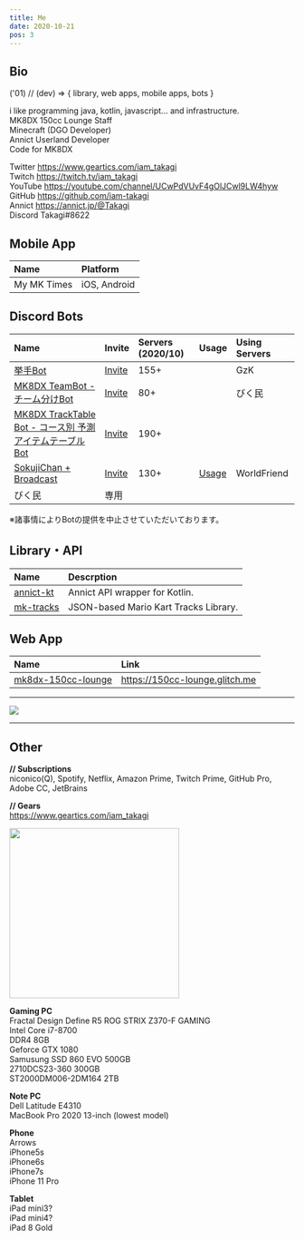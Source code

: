 ```yaml
---
title: Me
date: 2020-10-21
pos: 3
---
```


## Bio 

('01) // (dev) => { library, web apps, mobile apps, bots }

i like programming java, kotlin, javascript... and infrastructure.<br/>
MK8DX 150cc Lounge Staff<br/>
Minecraft (DGO Developer)<br/>
Annict Userland Developer<br/>
Code for MK8DX

Twitter  https://www.geartics.com/iam_takagi<br/>
Twitch   https://twitch.tv/iam_takagi<br/>
YouTube  https://youtube.com/channel/UCwPdVUvF4gOlJCwl9LW4hyw<br/>
GitHub   https://github.com/iam-takagi<br/>
Annict   https://annict.jp/@Takagi<br/>
Discord Takagi#8622

## Mobile App
Name | Platform
:--- |:---
My MK Times | iOS, Android


## Discord Bots
Name | Invite | Servers (2020/10) | Usage | Using Servers
:--- |:--- |:--- |:--- |:--
[挙手Bot](https://github.com/iam-takagi/KyoshuBot) | [Invite](https://discord.com/api/oauth2/authorize?client_id=705559539872694272&permissions=76800&scope=bot) | 155+ | | GzK
[MK8DX TeamBot - チーム分けBot](https://github.com/iam-takagi/mk8dx-teambot) | [Invite](https://discord.com/api/oauth2/authorize?client_id=711910347711316039&permissions=3072&scope=bot) | 80+ | | びく民
[MK8DX TrackTable Bot - コース別 予測アイテムテーブルBot](https://github.com/iam-takagi/mk8dx-tracktablebot) | [Invite](https://discord.com/api/oauth2/authorize?client_id=714641356600901736&permissions=35840&scope=bot) | 190+ |
[SokujiChan + Broadcast](https://github.com/iam_takagi/sokujichan) | [Invite](https://discord.com/api/oauth2/authorize?client_id=716931790865956904&permissions=3136&scope=bot) | 130+ | [Usage](https://takagi.netlify.app/sokujichan) | WorldFriend
びく民 | 専用 | | | |

※諸事情によりBotの提供を中止させていただいております。

## Library・API
Name | Descrption
:--- | :---
[annict-kt](https://github.com/iam-takagi/annict-kt) | Annict API wrapper for Kotlin.
[mk-tracks](https://github.com/iam-takagi/mk-tracks) | JSON-based Mario Kart Tracks Library.

## Web App
Name | Link
:--- | :--- 
[mk8dx-150cc-lounge](https://github.com/iam-takagi/mk8dx-150cc-lounge) | https://150cc-lounge.glitch.me
 
 * * *

<img src="https://grass-graph.moshimo.works/images/iam-takagi.png">

 * * *

 ## Other
 
 **// Subscriptions<br/>**
niconico(Q), Spotify, Netflix, Amazon Prime, Twitch Prime, GitHub Pro, Adobe CC, JetBrains

**// Gears<br/>**
https://www.geartics.com/iam_takagi

<img src="https://i.imgur.com/wV665pE.jpg" width="300"><br/>

**Gaming PC**<br/>
Fractal Design Define R5
ROG STRIX Z370-F GAMING<br/>
Intel Core i7-8700<br/>
DDR4 8GB<br/>
Geforce GTX 1080<br/>
Samusung SSD 860 EVO 500GB<br/>
2710DCS23-360 300GB<br/>
ST2000DM006-2DM164 2TB<br/>

**Note PC**<br/>
Dell Latitude E4310<br/>
MacBook Pro 2020 13-inch (lowest model)<br/>

**Phone**<br/>
Arrows<br/>
iPhone5s<br/>
iPhone6s<br/>
iPhone7s<br/>
iPhone 11 Pro<br/>

**Tablet**<br/>
iPad mini3?<br/>
iPad mini4?<br/>
iPad 8 Gold<br/>
